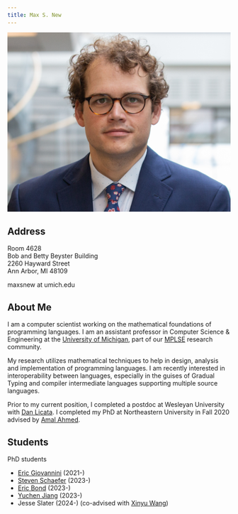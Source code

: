 ```yaml
---
title: Max S. New
---
```


<div><img src="/img/max_new2.jpg" id="selfportrait"></img></div>

## Address

Room 4628\
Bob and Betty Beyster Building\
2260 Hayward Street\
Ann Arbor, MI 48109

maxsnew at umich.edu

## About Me

I am a computer scientist working on the mathematical foundations of
programming languages. I am an assistant professor in Computer Science
& Engineering at the [University of Michigan][umich], part of our
[MPLSE][mplse] research community.

My research utilizes mathematical techniques to help in design,
analysis and implementation of programming languages. I am recently
interested in interoperability between languages, especially in the
guises of Gradual Typing and compiler intermediate languages
supporting multiple source languages.

Prior to my current position, I completed a postdoc at Wesleyan
University with [Dan Licata][dan]. I completed my PhD at Northeastern
University in Fall 2020 advised by [Amal Ahmed][amal].

## Students

PhD students

- [Eric Giovannini][ericg] (2021-)
- [Steven Schaefer][stschaef] (2023-)
- [Eric Bond][ericb] (2023-)
- [Yuchen Jiang][lighght] (2023-)
- Jesse Slater (2024-) (co-advised with [Xinyu Wang][xinyu])

[ericg]: http://www-personal.umich.edu/~ericgio/index.html
[ericb]: https://externalhom.com/
[stschaef]: https://stevenschaefer.net/
[lighght]: https://lighghteeloo.github.io/

[amal]: http://www.ccs.neu.edu/home/amal/
[robby]: http://www.eecs.northwestern.edu/~robby/
[dan]: https://dlicata.wescreates.wesleyan.edu/
[xinyu]: https://web.eecs.umich.edu/~xwangsd/
[umich]: https://cse.engin.umich.edu/
[mplse]: http://mplse.org/
[github]: https://github.com/maxsnew
